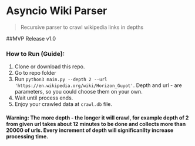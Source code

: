 # Asyncio Wiki Parser

> Recursive parser to crawl wikipedia links in depths

##MVP Release v1.0

### How to Run (Guide):

1. Clone or download this repo.
2. Go to repo folder
3. Run `python3 main.py --depth 2 --url 'https://en.wikipedia.org/wiki/Horizon_Guyot'`. Depth and url - are parameters, so you could choose them on your own.
4. Wait until process ends.
5. Enjoy your crawled data at `crawl.db` file.

#### Warning: The more depth - the longer it will crawl, for example depth of 2 from given url takes about 12 minutes to be done and collects more than 20000 of urls. Every increment of depth will significanllty increase processing time.

